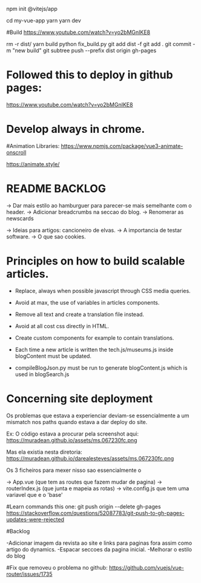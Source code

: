 npm init @vitejs/app

cd my-vue-app
yarn
yarn dev

#Build https://www.youtube.com/watch?v=yo2bMGnIKE8

rm -r dist/
yarn build
python fix_build.py
git add dist -f
git add .
git commit -m "new build"
git subtree push --prefix dist origin gh-pages


# Followed this to deploy in github pages:

https://www.youtube.com/watch?v=yo2bMGnIKE8

# Develop always in chrome. 


#Animation Libraries:
https://www.npmjs.com/package/vue3-animate-onscroll

https://animate.style/


# README BACKLOG
-> Dar mais estilo ao hamburguer para parecer-se mais semelhante com o header.
-> Adicionar breadcrumbs na seccao do blog.
-> Renomerar as newscards

-> Ideias para artigos: cancioneiro de elvas.
-> A importancia de testar software.
-> O que sao cookies.


# Principles on how to build scalable articles.

- Replace, always when possible javascript through CSS media queries.
- Avoid at max, the use of variables in articles components.
- Remove all text and create a translation file instead.
- Avoid at all cost css directly in HTML.
- Create custom components for example to contain translations.

- Each time a new article is written the tech.js/museums.js inside blogContent must be updated.
- compileBlogJson.py must be run to generate blogContent.js which is used in blogSearch.js



# Concerning site deployment
Os problemas que estava a experienciar deviam-se essencialmente a um mismatch nos paths quando estava a dar deploy do site.

Ex: 
O código estava a procurar pela screenshot aqui:
https://muradean.github.io/assets/ms.067230fc.png

Mas ela existia nesta diretoria:
https://muradean.github.io/darealesteves/assets/ms.067230fc.png


Os 3 ficheiros para mexer nisso sao essencialmente o 

-> App.vue (que tem as routes que fazem mudar de pagina)
-> routerIndex.js (que junta e mapeia as rotas)
-> vite.config.js que tem uma variavel que e o 'base'

#Learn commands this one:
git push origin --delete gh-pages
https://stackoverflow.com/questions/52087783/git-push-to-gh-pages-updates-were-rejected

#Backlog

-Adicionar imagem da revista ao site e links para paginas fora assim como artigo do dynamics.
-Espacar seccoes da pagina inicial.
-Melhorar o estilo do blog


#Fix que removeu o problema no github:
https://github.com/vuejs/vue-router/issues/1735